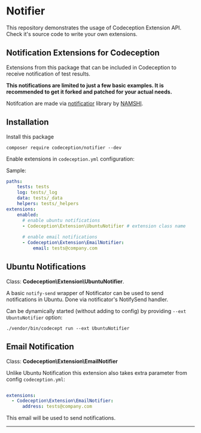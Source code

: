 Notifier
========

This repository demonstrates the usage of Codeception Extension API.
Check it's source code to write your own extensions.

## Notification Extensions for Codeception

Extensions from this package that can be included in Codeception to receive notification of test results.

**This notifications are limited to just a few basic examples. It is recommended to get it forked and patched for your actual needs.**

Notifcation are made via [notificatior](https://github.com/namshi/notificator) library by [NAMSHI](https://github.com/namshi/).

## Installation

Install this package

```
composer require codeception/notifier --dev
```

Enable extensions in `codeception.yml` configuration:

Sample:

``` yaml
paths:
    tests: tests
    log: tests/_log
    data: tests/_data
    helpers: tests/_helpers
extensions:
    enabled:
      # enable ubuntu notifications
      - Codeception\Extension\UbuntuNotifier # extension class name
      
      # enable email notifications
      - Codeception\Extension\EmailNotifier:
          email: tests@company.com

```

## Ubuntu Notifications

Class: **Codeception\Extension\UbuntuNotifier**.

A basic `notify-send` wrapper of Notificator can be used to send notifications in Ubuntu.
Done via notificator's NotifySend handler.

Can be dynamically started (without adding to config) by providing `--ext UbuntuNotifier` option:

```
./vendor/bin/codecept run --ext UbuntuNotifier
```

## Email Notification

Class: **Codeception\Extension\EmailNotifier**

Unlike Ubuntu Notification this extension also takes extra parameter from config `codeception.yml`:

``` yaml

extensions:
  - Codeception\Extension\EmailNotifier:
      address: tests@company.com  

```

This email will be used to send notifications.

-----
